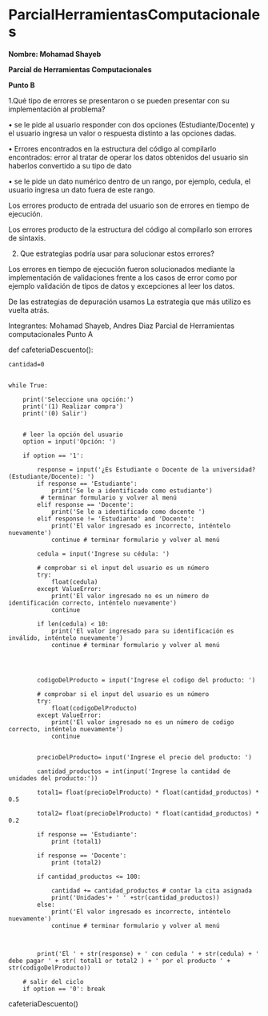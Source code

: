 # ParcialHerramientasComputacionales

**Nombre: Mohamad Shayeb**

**Parcial de Herramientas Computacionales**

**Punto B**


1.Qué tipo de errores se presentaron o se pueden presentar con su implementación al problema?

•	se le pide al usuario responder con dos opciones (Estudiante/Docente) y el usuario ingresa un valor o respuesta distinto a las opciones dadas.

•	Errores encontrados en la estructura del código al compilarlo encontrados:
error al tratar de operar los datos obtenidos del usuario sin haberlos convertido a su tipo de dato

•	se le pide un dato numérico dentro de un rango, por ejemplo, cedula, el usuario ingresa un dato fuera de este rango.

Los errores producto de entrada del usuario son de errores en tiempo de ejecución.

Los errores producto de la estructura del código al compilarlo son errores de sintaxis.

2. Que estrategias podría usar para solucionar estos errores?

Los errores en tiempo de ejecución fueron solucionados mediante la implementación de validaciones frente a los casos de error como por ejemplo validación de tipos de datos y excepciones al leer los datos.

De las estrategias de depuración usamos La estrategia que más utilizo es vuelta atrás.



Integrantes: Mohamad Shayeb, Andres Diaz
Parcial de Herramientas computacionales
Punto A




def cafeteriaDescuento():

    cantidad=0
    

    while True:
        
        print('Seleccione una opción:')
        print('(1) Realizar compra')
        print('(0) Salir')


        # leer la opción del usuario 
        option = input('Opción: ')

        if option == '1':

            response = input('¿Es Estudiante o Docente de la universidad?(Estudiante/Docente): ')
            if response == 'Estudiante':
                print('Se le a identificado como estudiante')
             # terminar formulario y volver al menú
            elif response == 'Docente':
                print('Se le a identificado como docente ')
            elif response != 'Estudiante' and 'Docente':
                print('El valor ingresado es incorrecto, inténtelo nuevamente')
                continue # terminar formulario y volver al menú            

            cedula = input('Ingrese su cédula: ')

            # comprobar si el input del usuario es un número
            try:
                float(cedula)
            except ValueError:
                print('El valor ingresado no es un número de identificación correcto, inténtelo nuevamente')
                continue

            if len(cedula) < 10:
                print('El valor ingresado para su identificación es inválido, inténtelo nuevamente')
                continue # terminar formulario y volver al menú



        
            codigoDelProducto = input('Ingrese el codigo del producto: ')

            # comprobar si el input del usuario es un número
            try:
                float(codigoDelProducto)
            except ValueError:
                print('El valor ingresado no es un número de codigo correcto, inténtelo nuevamente')
                continue
            
            
            precioDelProducto= input('Ingrese el precio del producto: ')

            cantidad_productos = int(input('Ingrese la cantidad de unidades del producto:'))

            total1= float(precioDelProducto) * float(cantidad_productos) * 0.5

            total2= float(precioDelProducto) * float(cantidad_productos) * 0.2

            if response == 'Estudiante':
                print (total1)

            if response == 'Docente':
                print (total2)
                                                   
            if cantidad_productos <= 100:

                cantidad += cantidad_productos # contar la cita asignada
                print('Unidades'+ ' ' +str(cantidad_productos))                
            else:
                print('El valor ingresado es incorrecto, inténtelo nuevamente')
                continue # terminar formulario y volver al menú


                
            print('El ' + str(response) + ' con cedula ' + str(cedula) + ' debe pagar ' + str( total1 or total2 ) + ' por el producto ' + str(codigoDelProducto))

        # salir del ciclo
        if option == '0': break
            
        
cafeteriaDescuento()        
        
